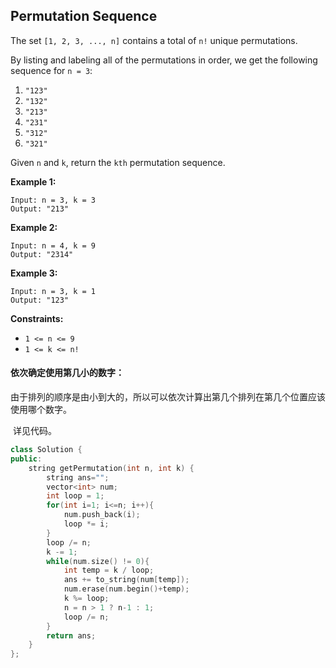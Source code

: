 ## Permutation Sequence

The set `[1, 2, 3, ..., n]` contains a total of `n!` unique permutations.

By listing and labeling all of the permutations in order, we get the following sequence for `n = 3`:

1. `"123"`
2. `"132"`
3. `"213"`
4. `"231"`
5. `"312"`
6. `"321"`

Given `n` and `k`, return the `kth` permutation sequence.

**Example 1:**

```
Input: n = 3, k = 3
Output: "213"
```

**Example 2:**

```
Input: n = 4, k = 9
Output: "2314"
```

**Example 3:**

```
Input: n = 3, k = 1
Output: "123"
```

**Constraints:**

- `1 <= n <= 9`
- `1 <= k <= n!`

#### 依次确定使用第几小的数字：

​		由于排列的顺序是由小到大的，所以可以依次计算出第几个排列在第几个位置应该使用哪个数字。

​		详见代码。

```c++
class Solution {
public:
    string getPermutation(int n, int k) {
        string ans="";
        vector<int> num;
        int loop = 1;
        for(int i=1; i<=n; i++){
            num.push_back(i);
            loop *= i;
        }
        loop /= n;
        k -= 1;
        while(num.size() != 0){
            int temp = k / loop;
            ans += to_string(num[temp]);
            num.erase(num.begin()+temp);
            k %= loop;
            n = n > 1 ? n-1 : 1; 
            loop /= n;
        }
        return ans;
    }
};
```

